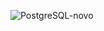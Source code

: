 ![PostgreSQL-novo](https://github.com/user-attachments/assets/cfcc3844-fdd5-4fa1-b636-8644c8134ab9)
